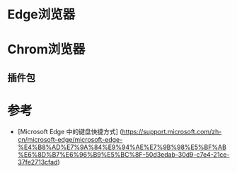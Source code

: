 # Edge浏览器

# Chrom浏览器

## 插件包


# 参考

- [Microsoft Edge 中的键盘快捷方式] (https://support.microsoft.com/zh-cn/microsoft-edge/microsoft-edge-%E4%B8%AD%E7%9A%84%E9%94%AE%E7%9B%98%E5%BF%AB%E6%8D%B7%E6%96%B9%E5%BC%8F-50d3edab-30d9-c7e4-21ce-37fe2713cfad)